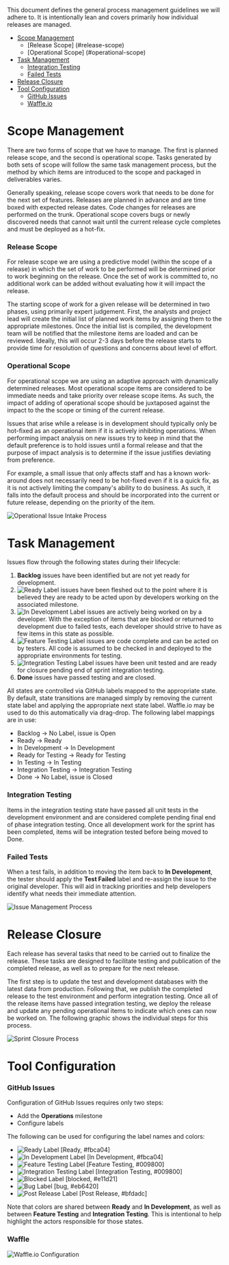 This document defines the general process management guidelines we will adhere to.  It is intentionally lean and covers primarily how individual releases are managed. 

* [Scope Management](#scope-management)
  * [Release Scope] (#release-scope)
  * [Operational Scope] (#operational-scope)
* [Task Management](#task-management)
  * [Integration Testing](#integration-testing)
  * [Failed Tests](#failed-tests)
* [Release Closure](#release-closure)
* [Tool Configuration](#tool-configuration)
  * [GitHub Issues](#github-issues)
  * [Waffle.io](#waffle)

# Scope Management
There are two forms of scope that we have to manage. The first is planned release scope, and the second is operational scope. Tasks generated by both sets of scope will follow the same task management process, but the method by which items are introduced to the scope and packaged in deliverables varies.

Generally speaking, release scope covers work that needs to be done for the next set of features. Releases are planned in advance and are time boxed with expected release dates. Code changes for releases are performed on the trunk. Operational scope covers bugs or newly discovered needs that cannot wait until the current release cycle completes and must be deployed as a hot-fix. 

### Release Scope
For release scope we are using a predictive model (within the scope of a release) in which the set of work to be performed will be determined prior to work beginning on the release. Once the set of work is committed to, no additional work can be added without evaluating how it will impact the release.

The starting scope of work for a given release will be determined in two phases, using primarily expert judgement.  First, the analysts and project lead will create the initial list of planned work items by assigning them to the appropriate milestones. Once the initial list is compiled, the development team will be notified that the milestone items are loaded and can be reviewed.  Ideally, this will occur 2-3 days before the release starts to provide time for resolution of questions and concerns about level of effort.

### Operational Scope
For operational scope we are using an adaptive approach with dynamically determined releases. Most operational scope items are considered to be immediate needs and take priority over release scope items.  As such, the impact of adding of operational scope should be juxtaposed against the impact to the the scope or timing of the current release. 

Issues that arise while a release is in development should typically only be hot-fixed as an operational item if it is actively inhibiting operations. When performing impact analysis on new issues try to keep in mind that the default preference is to hold issues until a formal release and that the purpose of impact analysis is to determine if the issue justifies deviating from preference.

For example, a small issue that only affects staff and has a known work-around does not necessarily need to be hot-fixed even if it is a quick fix, as it is not actively limiting the company's ability to do business.  As such, it falls into the default process and should be incorporated into the current or future release, depending on the priority of the item.

![Operational Issue Intake Process](https://github.com/80-20/ProcessManagement/blob/master/Operational%20Issue%20Intake%20Process.png)

# Task Management
Issues flow through the following states during their lifecycle:

1. **Backlog** issues have been identified but are not yet ready for development.
2. ![Ready Label](https://github.com/80-20/ProcessManagement/blob/master/Labels/Ready.png) issues have been fleshed out to the point where it is believed they are ready to be acted upon by developers working on the associated milestone.
3. ![In Development Label](https://github.com/80-20/ProcessManagement/blob/master/Labels/InDevelopment.png) issues are actively being worked on by a developer.  With the exception of items that are blocked or returned to development due to failed tests, each developer should strive to have as few items in this state as possible. 
4. ![Feature Testing Label](https://github.com/80-20/ProcessManagement/blob/master/Labels/FeatureTesting.png) issues are code complete and can be acted on by testers.  All code is assumed to be checked in and deployed to the appropriate environments for testing.
5. ![Integration Testing Label](https://github.com/80-20/ProcessManagement/blob/master/Labels/IntegrationTesting.png) issues have been unit tested and are ready for closure pending end of sprint integration testing.
6. **Done** issues have passed testing and are closed.

All states are controlled via GitHub labels mapped to the appropriate state. By default, state transitions are managed simply by removing the current state label and applying the appropriate next state label.  Waffle.io may be used to do this automatically via drag-drop. The following label mappings are in use:

* Backlog -> No Label, issue is Open
* Ready -> Ready
* In Development -> In Development
* Ready for Testing -> Ready for Testing
* In Testing -> In Testing
* Integration Testing -> Integration Testing
* Done -> No Label, issue is Closed

### Integration Testing
Items in the integration testing state have passed all unit tests in the development environment and are considered complete pending final end of phase integration testing.  Once all development work for the sprint has been completed, items will be integration tested before being moved to Done.

### Failed Tests
When a test fails, in addition to moving the item back to **In Development**, the tester should apply the **Test Failed** label and re-assign the issue to the original developer.  This will aid in tracking priorities and help developers identify what needs their immediate attention.

![Issue Management Process](https://github.com/80-20/ProcessManagement/blob/master/Software%20Development%20Process.png)

# Release Closure
Each release has several tasks that need to be carried out to finalize the release.  These tasks are designed to facilitate testing and publication of the completed release, as well as to prepare for the next release.

The first step is to update the test and development databases with the latest data from production.  Following that, we publish the completed release to the test environment and perform integration testing.  Once all of the release items have passed integration testing, we deploy the release and update any pending operational items to indicate which ones can now be worked on.  The following graphic shows the individual steps for this process.

![Sprint Closure Process](https://github.com/80-20/ProcessManagement/blob/master/Sprint%20Closure.png)

# Tool Configuration

### GitHub Issues
Configuration of GitHub Issues requires only two steps:
- Add the **Operations** milestone
- Configure labels

The following can be used for configuring the label names and colors:
* ![Ready Label](https://github.com/80-20/ProcessManagement/blob/master/Labels/Ready.png) [Ready, #fbca04]
* ![In Development Label](https://github.com/80-20/ProcessManagement/blob/master/Labels/InDevelopment.png) [In Development, #fbca04]
* ![Feature Testing Label](https://github.com/80-20/ProcessManagement/blob/master/Labels/FeatureTesting.png) [Feature Testing, #009800]
* ![Integration Testing Label](https://github.com/80-20/ProcessManagement/blob/master/Labels/IntegrationTesting.png) [Integration Testing, #009800]
* ![Blocked Label](https://github.com/80-20/ProcessManagement/blob/master/Labels/blocked.png) [blocked, #e11d21]
* ![Bug Label](https://github.com/80-20/ProcessManagement/blob/master/Labels/bug.png) [bug, #eb6420]
* ![Post Release Label](https://github.com/80-20/ProcessManagement/blob/master/Labels/PostRelease.png) [Post Release, #bfdadc]

Note that colors are shared between **Ready** and **In Development**, as well as between **Feature Testing** and **Integration Testing**.  This is intentional to help highlight the actors responsible for those states.

### Waffle
![Waffle.io Configuration](https://github.com/80-20/ProcessManagement/blob/master/WaffleConfiguration.PNG)
